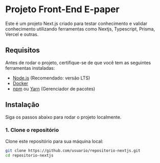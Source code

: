 # Projeto Front-End E-paper

Este é um projeto Next.js criado para testar conhecimento e validar conhecimento utilizando ferramentas como Nextjs, Typescript, Prisma, Vercel e outras.

## Requisitos

Antes de rodar o projeto, certifique-se de que você tem as seguintes ferramentas instaladas:

- [Node.js](https://nodejs.org/) (Recomendado: versão LTS)
- [Docker]([https://nodejs.org/](https://www.docker.com/))
- [npm](https://www.npmjs.com/) ou [Yarn](https://yarnpkg.com/) (Gerenciador de pacotes)

## Instalação

Siga os passos abaixo para rodar o projeto localmente.

### 1. Clone o repositório

Clone este repositório para sua máquina local:

```bash
git clone https://github.com/usuario/repositorio-nextjs.git
cd repositorio-nextjs
